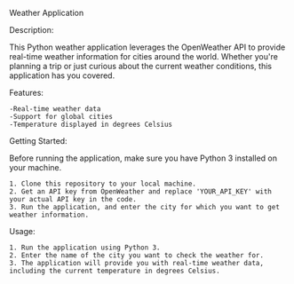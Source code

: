 Weather Application

Description:

This Python weather application leverages the OpenWeather API to provide real-time weather information for cities around the world. Whether you're planning a trip or just curious about the current weather conditions, this application has you covered.

Features:

    -Real-time weather data
    -Support for global cities
    -Temperature displayed in degrees Celsius

Getting Started:

Before running the application, make sure you have Python 3 installed on your machine.

    1. Clone this repository to your local machine.
    2. Get an API key from OpenWeather and replace 'YOUR_API_KEY' with your actual API key in the code.
    3. Run the application, and enter the city for which you want to get weather information.

Usage:

    1. Run the application using Python 3.
    2. Enter the name of the city you want to check the weather for.
    3. The application will provide you with real-time weather data, including the current temperature in degrees Celsius.
